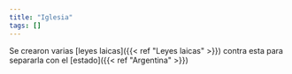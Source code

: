 ```yaml
---
title: "Iglesia"
tags: []
---
```

Se crearon varias [leyes laicas]({{< ref "Leyes laicas" >}}) contra esta para separarla con el [estado]({{< ref "Argentina" >}})